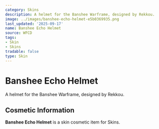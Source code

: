 ```yaml
---
category: Skins
description: A helmet for the Banshee Warframe, designed by Rekkou.
image: ../images/banshee-echo-helmet-e5b0369935.png
last_updated: '2025-09-17'
name: Banshee Echo Helmet
source: WFCD
tags:
- Skin
- Skins
tradable: false
type: Skin
---
```


# Banshee Echo Helmet

A helmet for the Banshee Warframe, designed by Rekkou.

## Cosmetic Information

**Banshee Echo Helmet** is a skin cosmetic item for Skins.

